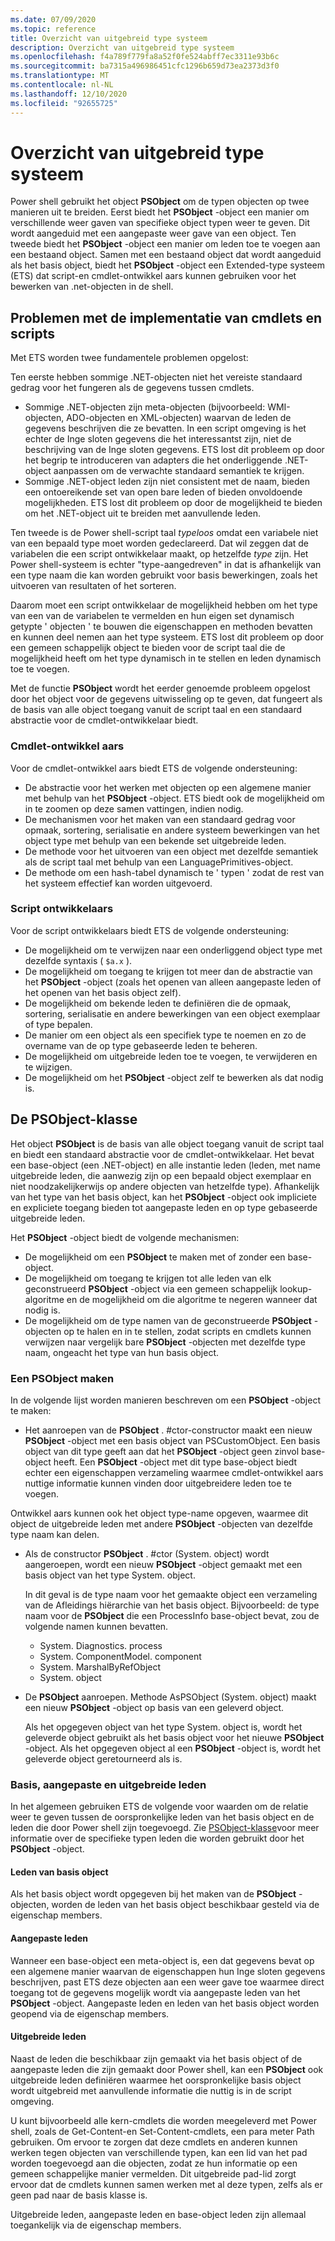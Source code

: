 ```yaml
---
ms.date: 07/09/2020
ms.topic: reference
title: Overzicht van uitgebreid type systeem
description: Overzicht van uitgebreid type systeem
ms.openlocfilehash: f4a789f779fa8a52f0fe524abff7ec3311e93b6c
ms.sourcegitcommit: ba7315a496986451cfc1296b659d73ea2373d3f0
ms.translationtype: MT
ms.contentlocale: nl-NL
ms.lasthandoff: 12/10/2020
ms.locfileid: "92655725"
---
```

# <a name="extended-type-system-overview"></a>Overzicht van uitgebreid type systeem

Power shell gebruikt het object **PSObject** om de typen objecten op twee manieren uit te breiden. Eerst biedt het **PSObject** -object een manier om verschillende weer gaven van specifieke object typen weer te geven. Dit wordt aangeduid met een aangepaste weer gave van een object. Ten tweede biedt het **PSObject** -object een manier om leden toe te voegen aan een bestaand object. Samen met een bestaand object dat wordt aangeduid als het basis object, biedt het **PSObject** -object een Extended-type systeem (ETS) dat script-en cmdlet-ontwikkel aars kunnen gebruiken voor het bewerken van .net-objecten in de shell.

## <a name="cmdlet-and-script-development-issues"></a>Problemen met de implementatie van cmdlets en scripts

Met ETS worden twee fundamentele problemen opgelost:

Ten eerste hebben sommige .NET-objecten niet het vereiste standaard gedrag voor het fungeren als de gegevens tussen cmdlets.

- Sommige .NET-objecten zijn meta-objecten (bijvoorbeeld: WMI-objecten, ADO-objecten en XML-objecten) waarvan de leden de gegevens beschrijven die ze bevatten. In een script omgeving is het echter de Inge sloten gegevens die het interessantst zijn, niet de beschrijving van de Inge sloten gegevens. ETS lost dit probleem op door het begrip te introduceren van adapters die het onderliggende .NET-object aanpassen om de verwachte standaard semantiek te krijgen.
- Sommige .NET-object leden zijn niet consistent met de naam, bieden een ontoereikende set van open bare leden of bieden onvoldoende mogelijkheden. ETS lost dit probleem op door de mogelijkheid te bieden om het .NET-object uit te breiden met aanvullende leden.

Ten tweede is de Power shell-script taal _typeloos_ omdat een variabele niet van een bepaald type moet worden gedeclareerd. Dat wil zeggen dat de variabelen die een script ontwikkelaar maakt, op hetzelfde _type_ zijn. Het Power shell-systeem is echter "type-aangedreven" in dat is afhankelijk van een type naam die kan worden gebruikt voor basis bewerkingen, zoals het uitvoeren van resultaten of het sorteren.

Daarom moet een script ontwikkelaar de mogelijkheid hebben om het type van een van de variabelen te vermelden en hun eigen set dynamisch getypte ' objecten ' te bouwen die eigenschappen en methoden bevatten en kunnen deel nemen aan het type systeem. ETS lost dit probleem op door een gemeen schappelijk object te bieden voor de script taal die de mogelijkheid heeft om het type dynamisch in te stellen en leden dynamisch toe te voegen.

Met de functie **PSObject** wordt het eerder genoemde probleem opgelost door het object voor de gegevens uitwisseling op te geven, dat fungeert als de basis van alle object toegang vanuit de script taal en een standaard abstractie voor de cmdlet-ontwikkelaar biedt.

### <a name="cmdlet-developers"></a>Cmdlet-ontwikkel aars

Voor de cmdlet-ontwikkel aars biedt ETS de volgende ondersteuning:

- De abstractie voor het werken met objecten op een algemene manier met behulp van het **PSObject** -object. ETS biedt ook de mogelijkheid om in te zoomen op deze samen vattingen, indien nodig.
- De mechanismen voor het maken van een standaard gedrag voor opmaak, sortering, serialisatie en andere systeem bewerkingen van het object type met behulp van een bekende set uitgebreide leden.
- De methode voor het uitvoeren van een object met dezelfde semantiek als de script taal met behulp van een LanguagePrimitives-object.
- De methode om een hash-tabel dynamisch te ' typen ' zodat de rest van het systeem effectief kan worden uitgevoerd.

### <a name="script-developers"></a>Script ontwikkelaars

Voor de script ontwikkelaars biedt ETS de volgende ondersteuning:

- De mogelijkheid om te verwijzen naar een onderliggend object type met dezelfde syntaxis ( `$a.x` ).
- De mogelijkheid om toegang te krijgen tot meer dan de abstractie van het **PSObject** -object (zoals het openen van alleen aangepaste leden of het openen van het basis object zelf).
- De mogelijkheid om bekende leden te definiëren die de opmaak, sortering, serialisatie en andere bewerkingen van een object exemplaar of type bepalen.
- De manier om een object als een specifiek type te noemen en zo de overname van de op type gebaseerde leden te beheren.
- De mogelijkheid om uitgebreide leden toe te voegen, te verwijderen en te wijzigen.
- De mogelijkheid om het **PSObject** -object zelf te bewerken als dat nodig is.

## <a name="the-psobject-class"></a>De PSObject-klasse

Het object **PSObject** is de basis van alle object toegang vanuit de script taal en biedt een standaard abstractie voor de cmdlet-ontwikkelaar. Het bevat een base-object (een .NET-object) en alle instantie leden (leden, met name uitgebreide leden, die aanwezig zijn op een bepaald object exemplaar en niet noodzakelijkerwijs op andere objecten van hetzelfde type). Afhankelijk van het type van het basis object, kan het **PSObject** -object ook impliciete en expliciete toegang bieden tot aangepaste leden en op type gebaseerde uitgebreide leden.

Het **PSObject** -object biedt de volgende mechanismen:

- De mogelijkheid om een **PSObject** te maken met of zonder een base-object.
- De mogelijkheid om toegang te krijgen tot alle leden van elk geconstrueerd **PSObject** -object via een gemeen schappelijk lookup-algoritme en de mogelijkheid om die algoritme te negeren wanneer dat nodig is.
- De mogelijkheid om de type namen van de geconstrueerde **PSObject** -objecten op te halen en in te stellen, zodat scripts en cmdlets kunnen verwijzen naar vergelijk bare **PSObject** -objecten met dezelfde type naam, ongeacht het type van hun basis object.

### <a name="how-to-construct-a-psobject"></a>Een PSObject maken

In de volgende lijst worden manieren beschreven om een **PSObject** -object te maken:

- Het aanroepen van de **PSObject** . #ctor-constructor maakt een nieuw **PSObject** -object met een basis object van PSCustomObject. Een basis object van dit type geeft aan dat het **PSObject** -object geen zinvol base-object heeft. Een **PSObject** -object met dit type base-object biedt echter een eigenschappen verzameling waarmee cmdlet-ontwikkel aars nuttige informatie kunnen vinden door uitgebreidere leden toe te voegen.

Ontwikkel aars kunnen ook het object type-name opgeven, waarmee dit object de uitgebreide leden met andere **PSObject** -objecten van dezelfde type naam kan delen.

- Als de constructor **PSObject** . #ctor (System. object) wordt aangeroepen, wordt een nieuw **PSObject** -object gemaakt met een basis object van het type System. object.

  In dit geval is de type naam voor het gemaakte object een verzameling van de Afleidings hiërarchie van het basis object. Bijvoorbeeld: de type naam voor de **PSObject** die een ProcessInfo base-object bevat, zou de volgende namen kunnen bevatten.

  - System. Diagnostics. process
  - System. ComponentModel. component
  - System. MarshalByRefObject
  - System. object

- De **PSObject** aanroepen. Methode AsPSObject (System. object) maakt een nieuw **PSObject** -object op basis van een geleverd object.

  Als het opgegeven object van het type System. object is, wordt het geleverde object gebruikt als het basis object voor het nieuwe **PSObject** -object. Als het opgegeven object al een **PSObject** -object is, wordt het geleverde object geretourneerd als is.

### <a name="base-adapted-and-extended-members"></a>Basis, aangepaste en uitgebreide leden

In het algemeen gebruiken ETS de volgende voor waarden om de relatie weer te geven tussen de oorspronkelijke leden van het basis object en de leden die door Power shell zijn toegevoegd. Zie [PSObject-klasse](/dotnet/api/system.management.automation.psobject)voor meer informatie over de specifieke typen leden die worden gebruikt door het **PSObject** -object.

#### <a name="base-object-members"></a>Leden van basis object

Als het basis object wordt opgegeven bij het maken van de **PSObject** -objecten, worden de leden van het basis object beschikbaar gesteld via de eigenschap members.

#### <a name="adapted-members"></a>Aangepaste leden

Wanneer een base-object een meta-object is, een dat gegevens bevat op een algemene manier waarvan de eigenschappen hun Inge sloten gegevens beschrijven, past ETS deze objecten aan een weer gave toe waarmee direct toegang tot de gegevens mogelijk wordt via aangepaste leden van het **PSObject** -object. Aangepaste leden en leden van het basis object worden geopend via de eigenschap members.

#### <a name="extended-members"></a>Uitgebreide leden

Naast de leden die beschikbaar zijn gemaakt via het basis object of de aangepaste leden die zijn gemaakt door Power shell, kan een **PSObject** ook uitgebreide leden definiëren waarmee het oorspronkelijke basis object wordt uitgebreid met aanvullende informatie die nuttig is in de script omgeving.

U kunt bijvoorbeeld alle kern-cmdlets die worden meegeleverd met Power shell, zoals de Get-Content-en Set-Content-cmdlets, een para meter Path gebruiken. Om ervoor te zorgen dat deze cmdlets en anderen kunnen werken tegen objecten van verschillende typen, kan een lid van het pad worden toegevoegd aan die objecten, zodat ze hun informatie op een gemeen schappelijke manier vermelden. Dit uitgebreide pad-lid zorgt ervoor dat de cmdlets kunnen samen werken met al deze typen, zelfs als er geen pad naar de basis klasse is.

Uitgebreide leden, aangepaste leden en base-object leden zijn allemaal toegankelijk via de eigenschap members.
